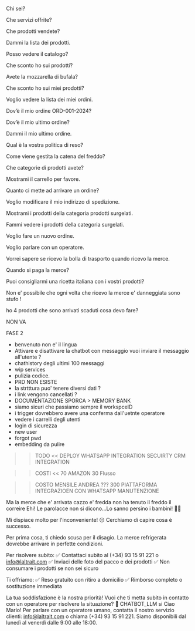 Chi sei?

Che servizi offrite?

Che prodotti vendete?

Dammi la lista dei prodotti.

Posso vedere il catalogo?

Che sconto ho sui prodotti?

Avete la mozzarella di bufala?

Che sconto ho sui miei prodotti?

Voglio vedere la lista dei miei ordini.

Dov’è il mio ordine ORD-001-2024?

Dov’è il mio ultimo ordine?

Dammi il mio ultimo ordine.

Qual è la vostra politica di reso?

Come viene gestita la catena del freddo?

Che categorie di prodotti avete?

Mostrami il carrello per favore.

Quanto ci mette ad arrivare un ordine?

Voglio modificare il mio indirizzo di spedizione.

Mostrami i prodotti della categoria prodotti surgelati.

Fammi vedere i prodotti della categoria surgelati.

Voglio fare un nuovo ordine.

Voglio parlare con un operatore.

Vorrei sapere se ricevo la bolla di trasporto quando ricevo la merce.

Quando si paga la merce?

Puoi consigliarmi una ricetta italiana con i vostri prodotti?

Non e' possibile che ogni volta che ricevo la merce e' danneggiata sono stufo !

ho 4 prodotti che sono arrivati scaduti cosa devo fare?

NON VA

FASE 2

- benvenuto non e' il lingua
- Attivare e disattivare la chatbot con messaggio vuoi inviare il messaggio all'utente ?
- chathistory degli ultimi 100 messaggi
- wip services
- pulizia codice.
- PRD NON ESISTE
- la strtttura puo' tenere diversi dati ?
- i link vengono cancellati ?
- DOCUMENTAZIONE SPORCA > MEMORY BANK
- siamo sicuri che passiamo sempre il workspceID
- i trigger dovrebbero avere una conferma dall'uetnte operatore
- vedere i carrelli degli utenti
- login di sicurezza
- new user
- forgot pwd
- embedding da pulire

> > TODO <<
> > DEPLOY
> > WHATSAPP INTEGRATION
> > SECUIRTY
> > CRM INTEGRATION

> > COSTI <<
> > 70 AMAZON
> > 30 Flusso

> > COSTO MENSILE ANDREA ??? 300
> > PIATTAFORMA
> > INTEGRAZIOEN CON WHATSAPP
> > MANUTENZIONE

Ma la merce che e' arrivata cazzo e' fredda non ha tenuto il freddo il correire
Ehi! Le parolacce non si dicono...Lo sanno persino i bambini! 👶😠

Mi dispiace molto per l'inconveniente! 😔 Cerchiamo di capire cosa è successo.

Per prima cosa, ti chiedo scusa per il disagio. La merce refrigerata dovrebbe arrivare in perfette condizioni.

Per risolvere subito:
✅ Contattaci subito al (+34) 93 15 91 221 o info@laltrait.com
✅ Inviaci delle foto del pacco e dei prodotti
✅ Non consumare i prodotti se non sei sicuro

Ti offriamo:
✅ Reso gratuito con ritiro a domicilio
✅ Rimborso completo o sostituzione immediata

La tua soddisfazione è la nostra priorità! Vuoi che ti metta subito in contatto con un operatore per risolvere la situazione?
🤖 CHATBOT_LLM
si
Ciao Mario! Per parlare con un operatore umano, contatta il nostro servizio clienti: info@laltrait.com o chiama (+34) 93 15 91 221. Siamo disponibili dal lunedì al venerdì dalle 9:00 alle 18:00.
